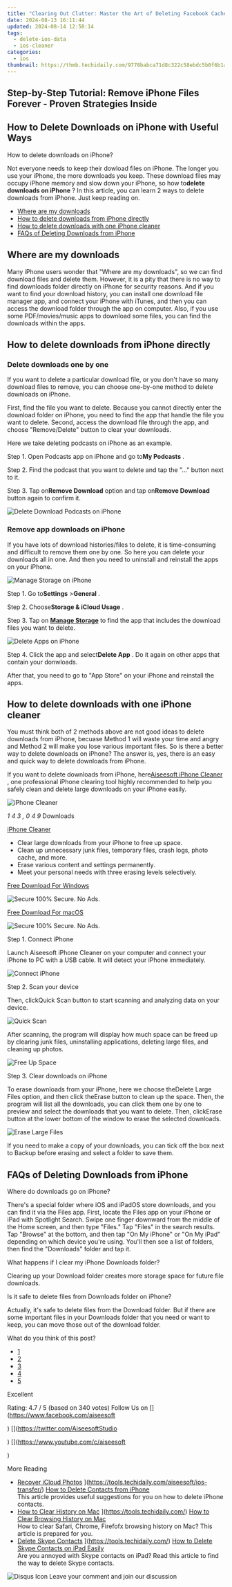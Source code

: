 ```yaml
---
title: "Clearing Out Clutter: Master the Art of Deleting Facebook Cache on Windows, Mac, Android and iOS"
date: 2024-08-13 16:11:44
updated: 2024-08-14 12:50:14
tags:
  - delete-ios-data
  - ios-cleaner
categories:
  - ios
thumbnail: https://thmb.techidaily.com/9778babca71d8c322c58ebdc5b0f6b1ae6df8f808a7e29b4ee7032e1868f5ab0.jpg
---
```


## Step-by-Step Tutorial: Remove iPhone Files Forever - Proven Strategies Inside

## How to Delete Downloads on iPhone with Useful Ways

How to delete downloads on iPhone?

 Not everyone needs to keep their dowload files on iPhone. The longer you use your iPhone, the more downloads you keep. These download files may occupy iPhone memory and slow down your iPhone, so how to**delete downloads on iPhone** ? In this article, you can learn 2 ways to delete downloads from iPhone. Just keep reading on.

* [Where are my downloads](https://tools.techidaily.com/)
* [How to delete downloads from iPhone directly](https://tools.techidaily.com/)
* [How to delete downloads with one iPhone cleaner](https://tools.techidaily.com/)
* [FAQs of Deleting Downloads from iPhone](https://tools.techidaily.com/)

## Where are my downloads

 Many iPhone users wonder that "Where are my downloads", so we can find download files and delete them. However, it is a pity that there is no way to find downloads folder directly on iPhone for security reasons. And if you want to find your download history, you can install one download file manager app, and connect your iPhone with iTunes, and then you can access the download folder through the app on computer. Also, if you use some PDF/movies/music apps to download some files, you can find the downloads within the apps.

## How to delete downloads from iPhone directly

### Delete downloads one by one

 If you want to delete a particular download file, or you don't have so many download files to remove, you can choose one-by-one method to delete downloads on iPhone.

 First, find the file you want to delete. Because you cannot directly enter the download folder on iPhone, you need to find the app that handle the file you want to delete. Second, access the download file through the app, and choose "Remove/Delete" button to clear your downloads.

Here we take deleting podcasts on iPhone as an example.

Step 1. Open Podcasts app on iPhone and go to**My Podcasts** .

Step 2. Find the podcast that you want to delete and tap the "..." button next to it.

Step 3. Tap on**Remove Download** option and tap on**Remove Download** button again to confirm it.

![Delete Download Podcasts on iPhone](https://www.aiseesoft.com/images/delete-downloads-from-iphone/delete-download-podcast.jpg)

### Remove app downloads on iPhone

 If you have lots of download histories/files to delete, it is time-consuming and difficult to remove them one by one. So here you can delete your downloads all in one. And then you need to uninstall and reinstall the apps on your iPhone.

![Manage Storage on iPhone](https://www.aiseesoft.com/images/delete-downloads-from-iphone/manage-storage.jpg)

Step 1. Go to**Settings** \>**General** .

Step 2. Choose**Storage & iCloud Usage** .

Step 3. Tap on **[Manage Storage](https://tools.techidaily.com/)**  to find the app that includes the download files you want to delete.

![Delete Apps on iPhone](https://www.aiseesoft.com/images/resource/delete-apps/delete-apps-from-ios-settings.jpg)

Step 4. Click the app and select**Delete App** . Do it again on other apps that contain your donwloads.

 After that, you need to go to "App Store" on your iPhone and reinstall the apps.

## How to delete downloads with one iPhone cleaner

 You must think both of 2 methods above are not good ideas to delete downloads from iPhone, becuase Method 1 will waste your time and angry and Method 2 will make you lose various important files. So is there a better way to delete downloads on iPhone? The answer is, yes, there is an easy and quick way to delete downloads from iPhone.

 If you want to delete downloads from iPhone, here[Aiseesoft iPhone Cleaner](https://tools.techidaily.com/aiseesoft/iphone-cleaner/) , one professional iPhone clearing tool highly recommended to help you safely clean and delete large downloads on your iPhone easily.

![iPhone Cleaner](https://www.aiseesoft.com/images/iphone-cleaner/box-2.png)

_1_ _4_ _3_ _,_ _0_ _4_ _9_  Downloads

[iPhone Cleaner](https://tools.techidaily.com/aiseesoft/iphone-cleaner/)

* Clear large downloads from your iPhone to free up space.
* Clean up unnecessary junk files, temporary files, crash logs, photo cache, and more.
* Erase various content and settings permanently.
* Meet your personal needs with three erasing levels selectively.

[Free Download For Windows](https://secure.2checkout.com/order/cart.php?PRODS=34015782&QTY=1&AFFILIATE=108875)

![Secure](https://www.aiseesoft.com/images/product/secure.svg) 100% Secure. No Ads.

[Free Download For macOS](https://secure.2checkout.com/order/cart.php?PRODS=35345930&QTY=1&AFFILIATE=108875)

![Secure](https://www.aiseesoft.com/images/product/secure.svg) 100% Secure. No Ads.

Step 1. Connect iPhone

 Launch Aiseesoft iPhone Cleaner on your computer and connect your iPhone to PC with a USB cable. It will detect your iPhone immediately.

![Connect iPhone](https://www.aiseesoft.com/images/iphone-cleaner/connect-iphone.jpg)

Step 2. Scan your device

 Then, clickQuick Scan button to start scanning and analyzing data on your device.

![Quick Scan](https://www.aiseesoft.com/images/iphone-cleaner/quick-scan.jpg)

 After scanning, the program will display how much space can be freed up by clearing junk files, uninstalling applications, deleting large files, and cleaning up photos.

![Free Up Space](https://www.aiseesoft.com/images/iphone-cleaner/free-up-space.jpg)

Step 3. Clear downloads on iPhone

 To erase downloads from your iPhone, here we choose theDelete Large Files option, and then click theErase button to clean up the space. Then, the program will list all the downloads, you can click them one by one to preview and select the downloads that you want to delete. Then, clickErase button at the lower bottom of the window to erase the selected downloads.

![Erase Large Files](https://www.aiseesoft.com/images/iphone-cleaner/erase-large-files.jpg)

 If you need to make a copy of your downloads, you can tick off the box next to Backup before erasing and select a folder to save them.

## FAQs of Deleting Downloads from iPhone

Where do downloads go on iPhone?

 There's a special folder where iOS and iPadOS store downloads, and you can find it via the Files app. First, locate the Files app on your iPhone or iPad with Spotlight Search. Swipe one finger downward from the middle of the Home screen, and then type "Files." Tap "Files" in the search results. Tap "Browse" at the bottom, and then tap "On My iPhone" or "On My iPad" depending on which device you're using. You'll then see a list of folders, then find the "Downloads" folder and tap it.

 What happens if I clear my iPhone Downloads folder?

 Clearing up your Download folder creates more storage space for future file downloads.

 Is it safe to delete files from Downloads folder on iPhone?

 Actually, it's safe to delete files from the Download folder. But if there are some important files in your Downloads folder that you need or want to keep, you can move those out of the download folder.

What do you think of this post?

* [1](https://tools.techidaily.com/)
* [2](https://tools.techidaily.com/)
* [3](https://tools.techidaily.com/)
* [4](https://tools.techidaily.com/)
* [5](https://tools.techidaily.com/)

Excellent

Rating: 4.7 / 5 (based on 340 votes) Follow Us on [](<https://www.facebook.com/aiseesoft>

) [](<https://twitter.com/AiseesoftStudio>

) [](<https://www.youtube.com/c/aiseesoft>

)

More Reading

* [Recover iCloud Photos](https://www.aiseesoft.com/images/iphone-data-recovery/delete-contacts-on-iphone-s.jpg) ](https://tools.techidaily.com/aiseesoft/ios-transfer/) [How to Delete Contacts from iPhone](https://tools.techidaily.com/aiseesoft/ios-transfer/)  
 This article provides useful suggestions for you on how to delete iPhone contacts.
* [How to Clear History on Mac](https://www.aiseesoft.com/images/more-reading/how-to-clear-history-on-mac-s.jpg) ](https://tools.techidaily.com/) [How to Clear Browsing History on Mac](https://tools.techidaily.com/)  
 How to clear Safari, Chrome, Firefofx browsing history on Mac? This article is prepared for you.
* [Delete Skype Contacts](https://www.aiseesoft.com/images/more-reading/delete-skype-contacts-from-ipad-s.jpg) ](https://tools.techidaily.com/) [How to Delete Skype Contacts on iPad Easily](https://tools.techidaily.com/)  
 Are you annoyed with Skype contacts on iPad? Read this article to find the way to delete Skype contacts.

![Disqus Icon](https://www.aiseesoft.com/images/article/disqus-icon.png) Leave your comment and join our discussion

<ins class="adsbygoogle"
     style="display:block"
     data-ad-format="autorelaxed"
     data-ad-client="ca-pub-7571918770474297"
     data-ad-slot="1223367746"></ins>



<ins class="adsbygoogle"
     style="display:block"
     data-ad-client="ca-pub-7571918770474297"
     data-ad-slot="8358498916"
     data-ad-format="auto"
     data-full-width-responsive="true"></ins>
